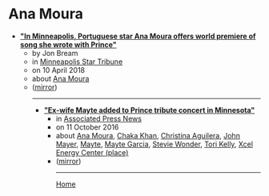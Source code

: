 # Ana Moura

 - [**"In Minneapolis, Portuguese star Ana Moura offers world premiere of song she wrote with Prince"**](https://www.startribune.com/in-minneapolis-portuguese-star-ana-moura-offers-world-premiere-of-song-she-wrote-with-prince/479234123/)<ul><li>by Jon Bream</li><li>in [Minneapolis Star Tribune](https://www.startribune.com/)</li><li>on 10 April 2018</li><li>about [Ana Moura](../../topics/ana-moura/index.md)</li><li>([mirror](https://web.archive.org/web/*/https://www.startribune.com/in-minneapolis-portuguese-star-ana-moura-offers-world-premiere-of-song-she-wrote-with-prince/479234123/))</li><ul>

----

 - [**"Ex-wife Mayte added to Prince tribute concert in Minnesota"**](https://apnews.com/9fb9e3ee056e44988544d5f92a1bef2a)<ul><li>in [Associated Press News](https://apnews.com/)</li><li>on 11 October 2016</li><li>about [Ana Moura](../../topics/ana-moura/index.md), [Chaka Khan](../../topics/chaka-khan/index.md), [Christina Aguilera](../../topics/christina-aguilera/index.md), [John Mayer](../../topics/john-mayer/index.md), [Mayte](../../topics/mayte/index.md), [Mayte Garcia](../../topics/mayte-garcia/index.md), [Stevie Wonder](../../topics/stevie-wonder/index.md), [Tori Kelly](../../topics/tori-kelly/index.md), [Xcel Energy Center (place)](../../topics/place/xcel-energy-center/index.md)</li><li>([mirror](https://web.archive.org/web/*/https://apnews.com/9fb9e3ee056e44988544d5f92a1bef2a))</li><ul>

----

[Home](../index.md)
